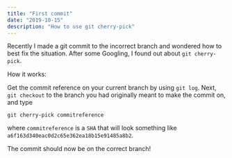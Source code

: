 ```yaml
---
title: "First commit"
date: "2019-10-15"
description: "How to use git cherry-pick"
---
```


Recently I made a git commit to the incorrect branch and wondered how to best fix
the situation. After some Googling, I found out about `git cherry-pick`.

How it works:

Get the commit reference on your current branch by using `git log`. Next,
`git checkout` to the branch you had originally meant to make the commit on, and type

```
git cherry-pick commitreference
```

where `commitreference` is a `SHA` that will look
something like `a6f163d340eac0d2c65e362ea18b15e91485a8b2`.

The commit should now be on the correct branch!
